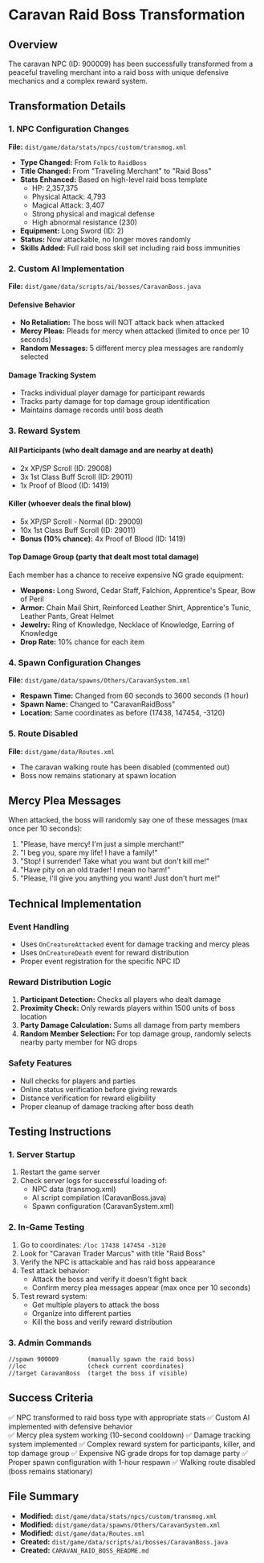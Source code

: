 # Caravan Raid Boss Transformation

## Overview
The caravan NPC (ID: 900009) has been successfully transformed from a peaceful traveling merchant into a raid boss with unique defensive mechanics and a complex reward system.

## Transformation Details

### 1. NPC Configuration Changes
**File:** `dist/game/data/stats/npcs/custom/transmog.xml`

- **Type Changed:** From `Folk` to `RaidBoss`
- **Title Changed:** From "Traveling Merchant" to "Raid Boss"
- **Stats Enhanced:** Based on high-level raid boss template
  - HP: 2,357,375
  - Physical Attack: 4,793
  - Magical Attack: 3,407
  - Strong physical and magical defense
  - High abnormal resistance (230)
- **Equipment:** Long Sword (ID: 2)
- **Status:** Now attackable, no longer moves randomly
- **Skills Added:** Full raid boss skill set including raid boss immunities

### 2. Custom AI Implementation
**File:** `dist/game/data/scripts/ai/bosses/CaravanBoss.java`

#### Defensive Behavior
- **No Retaliation:** The boss will NOT attack back when attacked
- **Mercy Pleas:** Pleads for mercy when attacked (limited to once per 10 seconds)
- **Random Messages:** 5 different mercy plea messages are randomly selected

#### Damage Tracking System
- Tracks individual player damage for participant rewards
- Tracks party damage for top damage group identification
- Maintains damage records until boss death

### 3. Reward System

#### All Participants (who dealt damage and are nearby at death)
- 2x XP/SP Scroll (ID: 29008)
- 3x 1st Class Buff Scroll (ID: 29011)  
- 1x Proof of Blood (ID: 1419)

#### Killer (whoever deals the final blow)
- 5x XP/SP Scroll - Normal (ID: 29009)
- 10x 1st Class Buff Scroll (ID: 29011)
- **Bonus (10% chance):** 4x Proof of Blood (ID: 1419)

#### Top Damage Group (party that dealt most total damage)
Each member has a chance to receive expensive NG grade equipment:
- **Weapons:** Long Sword, Cedar Staff, Falchion, Apprentice's Spear, Bow of Peril
- **Armor:** Chain Mail Shirt, Reinforced Leather Shirt, Apprentice's Tunic, Leather Pants, Great Helmet
- **Jewelry:** Ring of Knowledge, Necklace of Knowledge, Earring of Knowledge
- **Drop Rate:** 10% chance for each item

### 4. Spawn Configuration Changes
**File:** `dist/game/data/spawns/Others/CaravanSystem.xml`

- **Respawn Time:** Changed from 60 seconds to 3600 seconds (1 hour)
- **Spawn Name:** Changed to "CaravanRaidBoss"
- **Location:** Same coordinates as before (17438, 147454, -3120)

### 5. Route Disabled
**File:** `dist/game/data/Routes.xml`

- The caravan walking route has been disabled (commented out)
- Boss now remains stationary at spawn location

## Mercy Plea Messages

When attacked, the boss will randomly say one of these messages (max once per 10 seconds):

1. "Please, have mercy! I'm just a simple merchant!"
2. "I beg you, spare my life! I have a family!"
3. "Stop! I surrender! Take what you want but don't kill me!"
4. "Have pity on an old trader! I mean no harm!"
5. "Please, I'll give you anything you want! Just don't hurt me!"

## Technical Implementation

### Event Handling
- Uses `OnCreatureAttacked` event for damage tracking and mercy pleas
- Uses `OnCreatureDeath` event for reward distribution
- Proper event registration for the specific NPC ID

### Reward Distribution Logic
1. **Participant Detection:** Checks all players who dealt damage
2. **Proximity Check:** Only rewards players within 1500 units of boss location
3. **Party Damage Calculation:** Sums all damage from party members
4. **Random Member Selection:** For top damage group, randomly selects nearby party member for NG drops

### Safety Features
- Null checks for players and parties
- Online status verification before giving rewards
- Distance verification for reward eligibility
- Proper cleanup of damage tracking after boss death

## Testing Instructions

### 1. Server Startup
1. Restart the game server
2. Check server logs for successful loading of:
   - NPC data (transmog.xml)
   - AI script compilation (CaravanBoss.java)
   - Spawn configuration (CaravanSystem.xml)

### 2. In-Game Testing
1. Go to coordinates: `/loc 17438 147454 -3120`
2. Look for "Caravan Trader Marcus" with title "Raid Boss"
3. Verify the NPC is attackable and has raid boss appearance
4. Test attack behavior:
   - Attack the boss and verify it doesn't fight back
   - Confirm mercy plea messages appear (max once per 10 seconds)
5. Test reward system:
   - Get multiple players to attack the boss
   - Organize into different parties
   - Kill the boss and verify reward distribution

### 3. Admin Commands
```
//spawn 900009        (manually spawn the raid boss)
//loc                 (check current coordinates)
//target CaravanBoss  (target the boss if visible)
```

## Success Criteria
✅ NPC transformed to raid boss type with appropriate stats
✅ Custom AI implemented with defensive behavior  
✅ Mercy plea system working (10-second cooldown)
✅ Damage tracking system implemented
✅ Complex reward system for participants, killer, and top damage group
✅ Expensive NG grade drops for top damage party
✅ Proper spawn configuration with 1-hour respawn
✅ Walking route disabled (boss remains stationary)

## File Summary
- **Modified:** `dist/game/data/stats/npcs/custom/transmog.xml`
- **Modified:** `dist/game/data/spawns/Others/CaravanSystem.xml`
- **Modified:** `dist/game/data/Routes.xml`
- **Created:** `dist/game/data/scripts/ai/bosses/CaravanBoss.java`
- **Created:** `CARAVAN_RAID_BOSS_README.md`